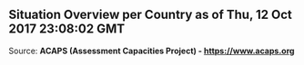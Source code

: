 ## Situation Overview per Country as of Thu, 12 Oct 2017 23:08:02 GMT

Source: **ACAPS (Assessment Capacities Project) - https://www.acaps.org**